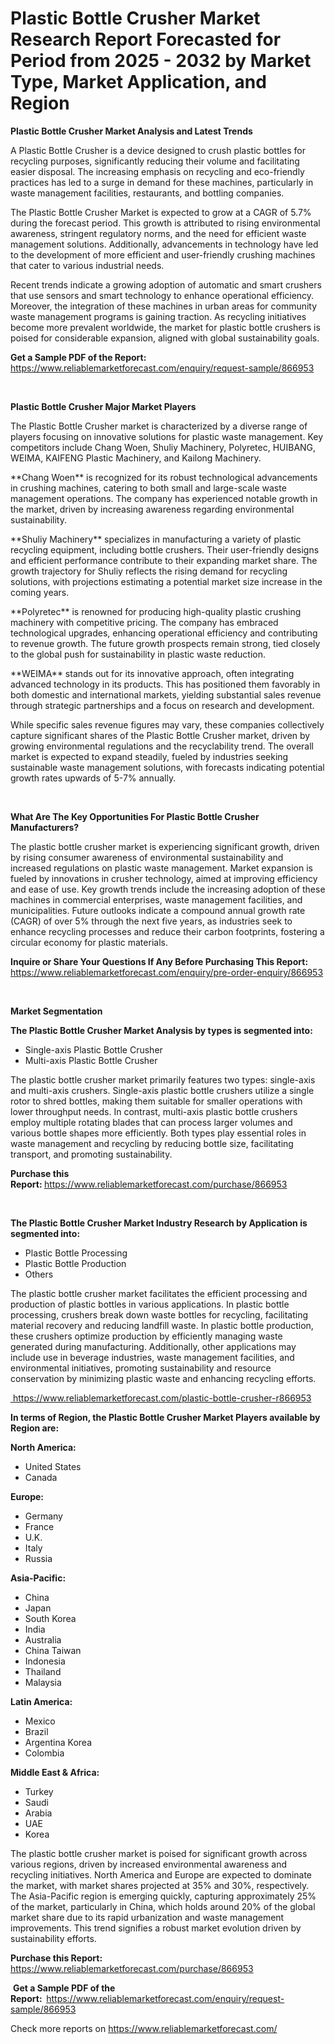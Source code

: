 <p><h1>Plastic Bottle Crusher Market Research Report Forecasted for Period from 2025 -  2032 by Market Type, Market Application, and Region</h1></p><p><strong>Plastic Bottle Crusher Market Analysis and Latest Trends</strong></p>
<p><p>A Plastic Bottle Crusher is a device designed to crush plastic bottles for recycling purposes, significantly reducing their volume and facilitating easier disposal. The increasing emphasis on recycling and eco-friendly practices has led to a surge in demand for these machines, particularly in waste management facilities, restaurants, and bottling companies.</p><p>The Plastic Bottle Crusher Market is expected to grow at a CAGR of 5.7% during the forecast period. This growth is attributed to rising environmental awareness, stringent regulatory norms, and the need for efficient waste management solutions. Additionally, advancements in technology have led to the development of more efficient and user-friendly crushing machines that cater to various industrial needs.</p><p>Recent trends indicate a growing adoption of automatic and smart crushers that use sensors and smart technology to enhance operational efficiency. Moreover, the integration of these machines in urban areas for community waste management programs is gaining traction. As recycling initiatives become more prevalent worldwide, the market for plastic bottle crushers is poised for considerable expansion, aligned with global sustainability goals.</p></p>
<p><strong>Get a Sample PDF of the Report:&nbsp;</strong> <a href="https://www.reliablemarketforecast.com/enquiry/request-sample/866953?utm_campaign=2255&utm_medium=2&utm_source=Github&utm_content=ia&utm_term=19022025&utm_id=plastic-bottle-crusher">https://www.reliablemarketforecast.com/enquiry/request-sample/866953</a></p>
<p>&nbsp;</p>
<p><strong>Plastic Bottle Crusher Major Market Players</strong></p>
<p><p>The Plastic Bottle Crusher market is characterized by a diverse range of players focusing on innovative solutions for plastic waste management. Key competitors include Chang Woen, Shuliy Machinery, Polyretec, HUIBANG, WEIMA, KAIFENG Plastic Machinery, and Kailong Machinery.</p><p>**Chang Woen** is recognized for its robust technological advancements in crushing machines, catering to both small and large-scale waste management operations. The company has experienced notable growth in the market, driven by increasing awareness regarding environmental sustainability.</p><p>**Shuliy Machinery** specializes in manufacturing a variety of plastic recycling equipment, including bottle crushers. Their user-friendly designs and efficient performance contribute to their expanding market share. The growth trajectory for Shuliy reflects the rising demand for recycling solutions, with projections estimating a potential market size increase in the coming years.</p><p>**Polyretec** is renowned for producing high-quality plastic crushing machinery with competitive pricing. The company has embraced technological upgrades, enhancing operational efficiency and contributing to revenue growth. The future growth prospects remain strong, tied closely to the global push for sustainability in plastic waste reduction.</p><p>**WEIMA** stands out for its innovative approach, often integrating advanced technology in its products. This has positioned them favorably in both domestic and international markets, yielding substantial sales revenue through strategic partnerships and a focus on research and development.</p><p>While specific sales revenue figures may vary, these companies collectively capture significant shares of the Plastic Bottle Crusher market, driven by growing environmental regulations and the recyclability trend. The overall market is expected to expand steadily, fueled by industries seeking sustainable waste management solutions, with forecasts indicating potential growth rates upwards of 5-7% annually.</p></p>
<p>&nbsp;</p>
<p><strong>What Are The Key Opportunities For Plastic Bottle Crusher Manufacturers?</strong></p>
<p><p>The plastic bottle crusher market is experiencing significant growth, driven by rising consumer awareness of environmental sustainability and increased regulations on plastic waste management. Market expansion is fueled by innovations in crusher technology, aimed at improving efficiency and ease of use. Key growth trends include the increasing adoption of these machines in commercial enterprises, waste management facilities, and municipalities. Future outlooks indicate a compound annual growth rate (CAGR) of over 5% through the next five years, as industries seek to enhance recycling processes and reduce their carbon footprints, fostering a circular economy for plastic materials.</p></p>
<p><strong>Inquire or Share Your Questions If Any Before Purchasing This Report:</strong> <a href="https://www.reliablemarketforecast.com/enquiry/pre-order-enquiry/866953?utm_campaign=2255&utm_medium=2&utm_source=Github&utm_content=ia&utm_term=19022025&utm_id=plastic-bottle-crusher">https://www.reliablemarketforecast.com/enquiry/pre-order-enquiry/866953</a></p>
<p>&nbsp;</p>
<p><strong>Market Segmentation</strong></p>
<p><strong>The Plastic Bottle Crusher Market Analysis by types is segmented into:</strong></p>
<p><ul><li>Single-axis Plastic Bottle Crusher</li><li>Multi-axis Plastic Bottle Crusher</li></ul></p>
<p><p>The plastic bottle crusher market primarily features two types: single-axis and multi-axis crushers. Single-axis plastic bottle crushers utilize a single rotor to shred bottles, making them suitable for smaller operations with lower throughput needs. In contrast, multi-axis plastic bottle crushers employ multiple rotating blades that can process larger volumes and various bottle shapes more efficiently. Both types play essential roles in waste management and recycling by reducing bottle size, facilitating transport, and promoting sustainability.</p></p>
<p><strong>Purchase this Report:&nbsp;</strong><a href="https://www.reliablemarketforecast.com/purchase/866953?utm_campaign=2255&utm_medium=2&utm_source=Github&utm_content=ia&utm_term=19022025&utm_id=plastic-bottle-crusher">https://www.reliablemarketforecast.com/purchase/866953</a></p>
<p>&nbsp;</p>
<p><strong>The Plastic Bottle Crusher Market Industry Research by Application is segmented into:</strong></p>
<p><ul><li>Plastic Bottle Processing</li><li>Plastic Bottle Production</li><li>Others</li></ul></p>
<p><p>The plastic bottle crusher market facilitates the efficient processing and production of plastic bottles in various applications. In plastic bottle processing, crushers break down waste bottles for recycling, facilitating material recovery and reducing landfill waste. In plastic bottle production, these crushers optimize production by efficiently managing waste generated during manufacturing. Additionally, other applications may include use in beverage industries, waste management facilities, and environmental initiatives, promoting sustainability and resource conservation by minimizing plastic waste and enhancing recycling efforts.</p></p>
<p><a href="https://www.reliablemarketforecast.com/plastic-bottle-crusher-r866953?utm_campaign=2255&utm_medium=2&utm_source=Github&utm_content=ia&utm_term=19022025&utm_id=plastic-bottle-crusher">&nbsp;https://www.reliablemarketforecast.com/plastic-bottle-crusher-r866953</a></p>
<p><strong>In terms of Region, the Plastic Bottle Crusher Market Players available by Region are:</strong></p>
<p>
    <p> <strong> North America: </strong>
        <ul>
            <li>United States</li>
            <li>Canada</li>
        </ul>
        </p> 
    <p> <strong> Europe: </strong>
        <ul>
            <li>Germany</li>
            <li>France</li>
            <li>U.K.</li>
            <li>Italy</li>
            <li>Russia</li>
        </ul>
        </p> 
    <p> <strong> Asia-Pacific: </strong>
        <ul>
            <li>China</li>
            <li>Japan</li>
            <li>South Korea</li>
            <li>India</li>
            <li>Australia</li>
            <li>China Taiwan</li>
            <li>Indonesia</li>
            <li>Thailand</li>
            <li>Malaysia</li>
        </ul>
        </p> 
    <p> <strong> Latin America: </strong>
        <ul>
            <li>Mexico</li>
            <li>Brazil</li>
            <li>Argentina Korea</li>
            <li>Colombia</li>
        </ul>
        </p> 
    <p> <strong> Middle East & Africa: </strong>
        <ul>
            <li>Turkey</li>
            <li>Saudi</li>
            <li>Arabia</li>
            <li>UAE</li>
            <li>Korea</li>
        </ul>
    </p>
    </p>
<p><p>The plastic bottle crusher market is poised for significant growth across various regions, driven by increased environmental awareness and recycling initiatives. North America and Europe are expected to dominate the market, with market shares projected at 35% and 30%, respectively. The Asia-Pacific region is emerging quickly, capturing approximately 25% of the market, particularly in China, which holds around 20% of the global market share due to its rapid urbanization and waste management improvements. This trend signifies a robust market evolution driven by sustainability efforts.</p></p>
<p><strong>Purchase this Report: </strong><a href="https://www.reliablemarketforecast.com/purchase/866953?utm_campaign=2255&utm_medium=2&utm_source=Github&utm_content=ia&utm_term=19022025&utm_id=plastic-bottle-crusher">https://www.reliablemarketforecast.com/purchase/866953</a></p>
<p>&nbsp;<strong>Get a Sample PDF of the Report:&nbsp;&nbsp;</strong><a href="https://www.reliablemarketforecast.com/enquiry/request-sample/866953?utm_campaign=2255&utm_medium=2&utm_source=Github&utm_content=ia&utm_term=19022025&utm_id=plastic-bottle-crusher">https://www.reliablemarketforecast.com/enquiry/request-sample/866953</a></p>
<p><strong></strong></p>
<p>Check more reports on <a href="https://www.reliablemarketforecast.com/?utm_campaign=2255&utm_medium=2&utm_source=Github&utm_content=ia&utm_term=19022025&utm_id=plastic-bottle-crusher">https://www.reliablemarketforecast.com/</a></p>